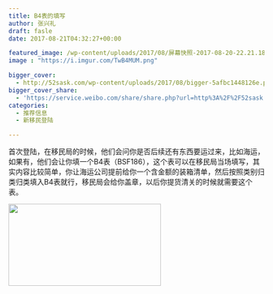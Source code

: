 ```yaml
---
title: B4表的填写
author: 张兴礼
draft: fasle
date: 2017-08-21T04:32:27+00:00

featured_image: /wp-content/uploads/2017/08/屏幕快照-2017-08-20-22.21.18.png
image : "https://i.imgur.com/TwB4MUM.png"

bigger_cover:
  - http://52sask.com/wp-content/uploads/2017/08/bigger-5afbc1448126e.png
bigger_cover_share:
  - 'https://service.weibo.com/share/share.php?url=http%3A%2F%2F52sask.com%2Farticle%2F1477&type=button&language=zh_cn&searchPic=true&pic=http%3A%2F%2F52sask.com%2Fwp-content%2Fuploads%2F2017%2F08%2Fbigger-5afbc1448126e.png&title=【B4表的填写】首次登陆，在移民局的时候，他们会问你是否后续还有东西要运过来，比如海运，如果有，他们会让你填一个B4表（BSF...'
categories:
  - 推荐信息
  - 新移民登陆

---
```

首次登陆，在移民局的时候，他们会问你是否后续还有东西要运过来，比如海运，如果有，他们会让你填一个B4表（BSF186），这个表可以在移民局当场填写，其实内容比较简单，你让海运公司提前给你一个含金额的装箱清单，然后按照类别归类归类填入B4表就行，移民局会给你盖章，以后你提货清关的时候就需要这个表。

<img decoding="async" loading="lazy" class="alignnone size-medium wp-image-1478" src="http://52sask.com/wp-content/uploads/2017/08/屏幕快照-2017-08-20-22.21.18-300x162.png" alt="" width="300" height="162" srcset="http://192.168.2.100:800/wp-content/uploads/2017/08/屏幕快照-2017-08-20-22.21.18-300x162.png 300w, http://192.168.2.100:800/wp-content/uploads/2017/08/屏幕快照-2017-08-20-22.21.18.png 1021w" sizes="(max-width: 300px) 100vw, 300px" />